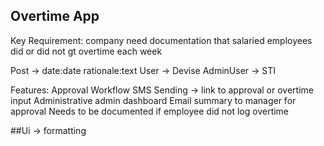 ## Overtime App

Key Requirement: company need documentation that salaried employees did or did not gt overtime each week

Post -> date:date rationale:text
User -> Devise
AdminUser -> STI

Features: 
Approval Workflow
SMS Sending -> link to approval or overtime input
Administrative admin dashboard
Email summary to manager for approval
Needs to be documented if employee did not log overtime

##Ui -> formatting

